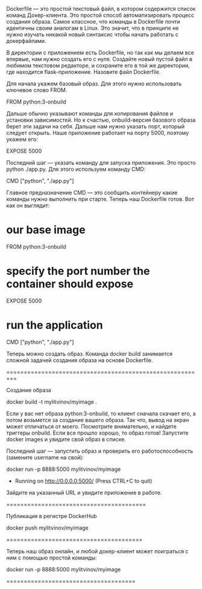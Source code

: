 
Dockerfile — это простой текстовый файл, в котором содержится список команд Докер-клиента. Это простой способ автоматизировать процесс создания образа. Самое классное, что команды в Dockerfile почти идентичны своим аналогам в Linux. Это значит, что в принципе не нужно изучать никакой новый синтаксис чтобы начать работать с докерфайлами.


В директории с приложением есть Dockerfile, но так как мы делаем все впервые, нам нужно создать его с нуля. Создайте новый пустой файл в любимом текстовом редакторе, и сохраните его в той же директории, где находится flask-приложение. Назовите файл Dockerfile.


Для начала укажем базовый образ. Для этого нужно использовать ключевое слово FROM.

FROM python:3-onbuild


Дальше обычно указывают команды для копирования файлов и установки зависимостей. Но к счастью, onbuild-версия базового образа берет эти задачи на себя. Дальше нам нужно указать порт, который следует открыть. Наше приложение работает на порту 5000, поэтому укажем его:


EXPOSE 5000


Последний шаг — указать команду для запуска приложения. Это просто python ./app.py. Для этого используем команду CMD:


CMD ["python", "./app.py"]


Главное предназначение CMD — это сообщить контейнеру какие команды нужно выполнить при старте. Теперь наш Dockerfile готов. Вот как он выглядит:


# our base image
FROM python:3-onbuild

# specify the port number the container should expose
EXPOSE 5000

# run the application
CMD ["python", "./app.py"]


Теперь можно создать образ. Команда docker build занимается сложной задачей создания образа на основе Dockerfile.

=========================================================

Создание образа

docker build -t mylitvinov/myimage .

Если у вас нет образа python:3-onbuild, то клиент сначала скачает его, а потом возьмется за создание вашего образа. Так что, вывод на экран может отличаться от моего. Посмотрите внимательно, и найдете триггеры onbuild. Если все прошло хорошо, то образ готов! Запустите docker images и увидите свой образ в списке.


Последний шаг — запустить образ и проверить его работоспособность (замените username на свой):


 docker run -p 8888:5000 mylitvinov/myimage
 * Running on http://0.0.0.0:5000/ (Press CTRL+C to quit)

 

Зайдите на указанный URL и увидите приложение в работе.

========================================

Публикация в регистре DockerHub

docker push mylitvinov/myimage

=======================================

Теперь наш образ онлайн, и любой докер-клиент может поиграться с ним с помощью простой команды:

 docker run -p 8888:5000 mylitvinov/myimage

=====================================